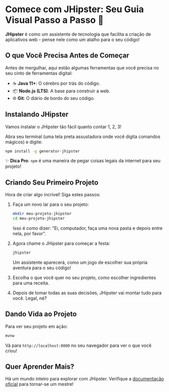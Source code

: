 
# Comece com JHipster: Seu Guia Visual Passo a Passo 🚀

**JHipster** é como um assistente de tecnologia que facilita a criação de aplicativos web - pense nele como um atalho para o seu código!

## O que Você Precisa Antes de Começar

Antes de mergulhar, aqui estão algumas ferramentas que você precisa no seu cinto de ferramentas digital:

- ☕ **Java 11+**: O cérebro por trás do código.
- 📦 **Node.js (LTS)**: A base para construir a web.
- 🌐 **Git**: O diário de bordo do seu código.

## Instalando JHipster

Vamos instalar o JHipster tão fácil quanto contar 1, 2, 3!

Abra seu terminal (uma tela preta assustadora onde você digita comandos mágicos) e digite:

```bash
npm install -g generator-jhipster
```

✨ **Dica Pro**: `npm` é uma maneira de pegar coisas legais da internet para seu projeto!

## Criando Seu Primeiro Projeto

Hora de criar algo incrível! Siga estes passos:

1. Faça um novo lar para o seu projeto:
    ```bash
    mkdir meu-projeto-jhipster
    cd meu-projeto-jhipster
    ```
    Isso é como dizer: "Ei, computador, faça uma nova pasta e depois entre nela, por favor".

2. Agora chame o JHipster para começar a festa:
    ```bash
    jhipster
    ```
    Um assistente aparecerá, como um jogo de escolher sua própria aventura para o seu código!

3. Escolha o que você quer no seu projeto, como escolher ingredientes para uma receita.

4. Depois de tomar todas as suas decisões, JHipster vai montar tudo para você. Legal, né?

## Dando Vida ao Projeto

Para ver seu projeto em ação:

```bash
mvnw
```

Vá para `http://localhost:8080` no seu navegador para ver o que você criou!

## Quer Aprender Mais?

Há um mundo inteiro para explorar com JHipster. Verifique a [documentação oficial](https://www.jhipster.tech/) para tornar-se um mestre!
